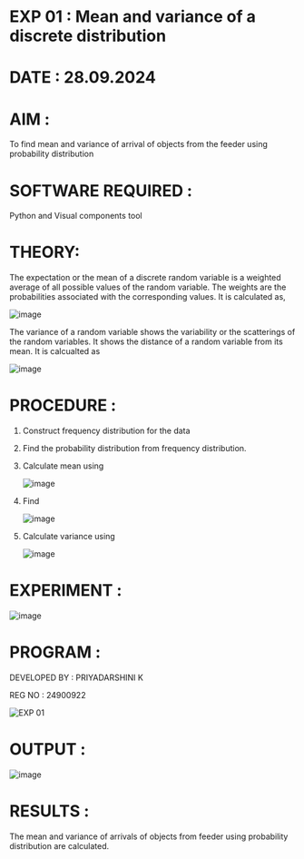 # EXP 01 :  Mean and variance of a discrete  distribution
# DATE : 28.09.2024


# AIM : 

To find mean and variance of arrival of objects from the feeder using probability distribution


# SOFTWARE REQUIRED :  

Python and Visual components tool

# THEORY:

The expectation or the mean of a discrete random variable is a weighted average of all possible
values of the random variable. The weights are the probabilities associated with the corresponding values. 
It is calculated as,

![image](https://user-images.githubusercontent.com/103921593/192938463-e34177f4-f188-48a0-bda2-8f6d1d660ed2.png)

The variance of a random variable shows the variability or the scatterings of the random variables.
It shows the distance of a random variable from its mean. It is calcualted as

![image](https://user-images.githubusercontent.com/103921593/192938695-99fedc01-34d5-4d36-84df-5880e766ed0c.png)


# PROCEDURE :

1. Construct frequency distribution for the data

2. Find the  probability distribution from frequency distribution.

3. Calculate mean using 
   
   ![image](https://user-images.githubusercontent.com/103921593/192940431-03b81777-c54d-4286-b4f4-82dfe7666b4c.png)

4. Find  
   
      ![image](https://user-images.githubusercontent.com/103921593/192940255-2d9dd746-6875-4a6d-877b-6da6cdb96ab1.png)

5.  Calculate variance using 
  
      ![image](https://user-images.githubusercontent.com/103921593/192942852-913550a9-fabe-4a55-b956-0487b18bbd97.png)


# EXPERIMENT :

![image](https://user-images.githubusercontent.com/103921593/229993174-5b67e57e-3e01-4ac4-9f83-410a932b22bf.png)

# PROGRAM :
DEVELOPED BY : PRIYADARSHINI K

REG NO : 24900922

![EXP 01](https://github.com/user-attachments/assets/cfd7e558-72fd-4ed2-bdb9-f68fc539a4d7)

# OUTPUT : 
![image](https://github.com/user-attachments/assets/e0083f11-544a-44dc-9c34-6c68fbce7e0e)


# RESULTS :
The mean and variance of arrivals of objects from feeder using probability distribution are calculated.

